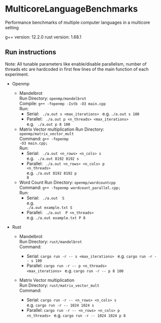 # MulticoreLanguageBenchmarks
Performance benchmarks of multiple computer languages in a multicore setting

g++ version: 12.2.0
rust version: 1.68.1

## Run instructions
Note: All tunable parameters like enable/disable parallelism, number of threads etc are hardcoded in first few lines of the main function of each experiment.
- Openmp
  - Mandelbrot </br>
    Run Directory: <code>openmp/mandelbrot</code> </br>
    Compile: <code>g++ -fopenmp -Istb -O3 main.cpp </code> </br>
    Run:
    - Serial: <code> ./a.out s <max_iterations> </code>
      e.g. <code>./a.out s 100</code>
    - Parallel: <code> ./a.out p <n_threads> <max_iterations> </code>
      e.g. <code> ./a.out p 8 100 </code>
  - Matrix Vector multiplication
    Run Directory: <code>openmp/matrix_vector_mult</code> </br>
    Command: <code>g++ -fopenmp -O3 main.cpp; </code> </br>
    Run: 
    - Serial: <code> ./a.out <n_rows> <n_cols> s </code> </br>
      e.g. <code> ./a.out 8192 8192 s </code>
    - Parallel: <code> ./a.out <n_rows> <n_cols> p <n_threads> </code> </br>
      e.g. <code>./a.out 8192 8192 p 8</code>
  - Word Count
    Run Directory: <code>openmp/wordcountcpp</code> </br>
    Command: <code>g++ -fopenmp wordcount_parallel.cpp; </code> </br>
    Run: 
    - Serial: <code> ./a.out <filename> S </code> </br>
      e.g. <code> ./a.out example.txt S </code>
    - Parallel: <code> ./a.out <filename> P <n_threads> </code> </br>
      e.g. <code>./a.out example.txt P 8</code>
    
- Rust
  - Mandelbrot </br>
    Run Directory: <code>rust/mandelbrot</code> </br>
    Command: 
    - Serial: <code>cargo run -r -- s <max_iterations> </code>
      e.g. <code>cargo run -r -- s 100 </code>
    - Parallel: <code>cargo run -r -- p <n_threads> <max_iterations> </code>
      e.g. <code>cargo run -r -- p 8 100 </code>

  - Matrix Vector multiplication </br>
    Run Directory: <code>rust/matrix_vector_mult</code> </br>
    Command:
    - Serial: <code>cargo run -r -- <n_rows> <n_cols> s </code>
    e.g. <code>cargo run -r -- 1024 1024 s </code>
    - Parallel: <code>cargo run -r -- <n_rows> <n_cols> p <n_threads> </code>
      e.g. <code>cargo run -r -- 1024 1024 p 8 </code>
